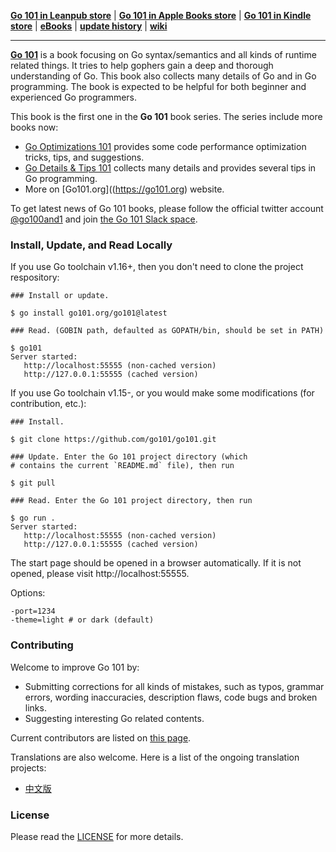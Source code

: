 **[Go 101 in Leanpub store](https://leanpub.com/go101)** | **[Go 101 in Apple Books store](https://itunes.apple.com/us/book/id1459984231)** | **[Go 101 in Kindle store](https://www.amazon.com/dp/B07Q3HWZ98)** | **[eBooks](https://github.com/go101/go101/releases)** | **[update history](UPDATES.md)** | **[wiki](https://github.com/go101/go101/wiki)**

----

<b>[Go 101](https://go101.org)</b> is a book focusing on Go syntax/semantics and all kinds of runtime related things.
It tries to help gophers gain a deep and thorough understanding of Go.
This book also collects many details of Go and in Go programming.
The book is expected to be helpful for both beginner and experienced Go programmers.

This book is the first one in the **Go 101** book series. The series include more books now:
* [Go Optimizations 101](https://go101.org/optimizations/101.html) provides some code performance optimization tricks, tips, and suggestions.
* [Go Details & Tips 101](https://go101.org/details-and-tips/101.html) collects many details and provides several tips in Go programming.
* More on [Go101.org]((https://go101.org) website.

To get latest news of Go 101 books, please follow the official twitter account [@go100and1](https://twitter.com/go100and1)
and join [the Go 101 Slack space](https://go-101.slack.com).

### Install, Update, and Read Locally

If you use Go toolchain v1.16+, then you don't need to clone the project respository:

```shell
### Install or update.

$ go install go101.org/go101@latest

### Read. (GOBIN path, defaulted as GOPATH/bin, should be set in PATH)

$ go101
Server started:
   http://localhost:55555 (non-cached version)
   http://127.0.0.1:55555 (cached version)
```

If you use Go toolchain v1.15-, or you would make some modifications (for contribution, etc.):
```shell
### Install.

$ git clone https://github.com/go101/go101.git

### Update. Enter the Go 101 project directory (which
# contains the current `README.md` file), then run

$ git pull

### Read. Enter the Go 101 project directory, then run

$ go run .
Server started:
   http://localhost:55555 (non-cached version)
   http://127.0.0.1:55555 (cached version)
```

The start page should be opened in a browser automatically.
If it is not opened, please visit http://localhost:55555.

Options:
```
-port=1234
-theme=light # or dark (default)
```

### Contributing
Welcome to improve Go 101 by:
* Submitting corrections for all kinds of mistakes, such as typos, grammar errors, wording inaccuracies, description flaws, code bugs and broken links.
* Suggesting interesting Go related contents.

Current contributors are listed on [this page](https://go101.org/article/acknowledgements.html).

Translations are also welcome. Here is a list of the ongoing translation projects:
* [中文版](https://github.com/golang101/golang101)

### License

Please read the [LICENSE](LICENSE) for more details.
